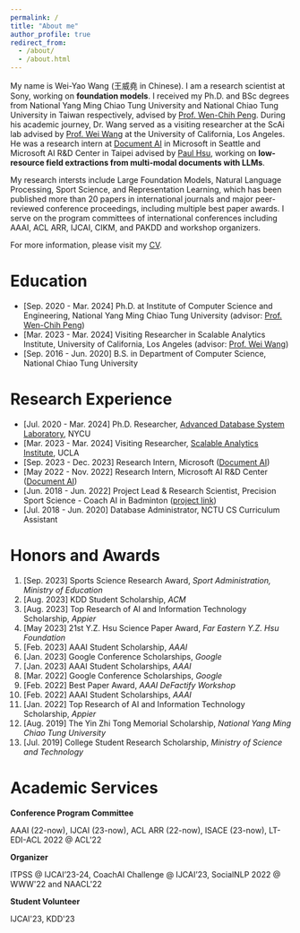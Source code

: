 ```yaml
---
permalink: /
title: "About me"
author_profile: true
redirect_from: 
  - /about/
  - /about.html
---
```


My name is Wei-Yao Wang (王威堯 in Chinese). I am a research scientist at Sony, working on **foundation models**. I received my Ph.D. and BSc degrees from National Yang Ming Chiao Tung University and National Chiao Tung University in Taiwan respectively, advised by [Prof. Wen-Chih Peng](https://sites.google.com/site/wcpeng/wcpeng). During his academic journey, Dr. Wang served as a visiting researcher at the ScAi lab advised by [Prof. Wei Wang](https://web.cs.ucla.edu/~weiwang/) at the University of California, Los Angeles. He was a research intern at [Document AI](https://www.microsoft.com/en-us/research/project/document-ai/overview/) in Microsoft in Seattle and Microsoft AI R&D Center in Taipei advised by [Paul Hsu](https://www.microsoft.com/en-us/research/people/paulhsu/), working on **low-resource field extractions from multi-modal documents with LLMs**.

My research intersts include Large Foundation Models, Natural Language Processing, Sport Science, and Representation Learning, which has been published more than 20 papers in international journals and major peer-reviewed conference proceedings, including multiple best paper awards. I serve on the program committees of international conferences including AAAI, ACL ARR, IJCAI, CIKM, and PAKDD and workshop organizers.

For more information, please visit my [CV](https://drive.google.com/file/d/1YWwWkMy9zy4jGmm8Jni4zRh-iomogupX/view?usp=drive_link).

Education
======
- [Sep. 2020 - Mar. 2024] Ph.D. at Institute of Computer Science and Engineering, National Yang Ming Chiao Tung University (advisor: [Prof. Wen-Chih Peng](https://sites.google.com/site/wcpeng/wcpeng))
- [Mar. 2023 - Mar. 2024] Visiting Researcher in Scalable Analytics Institute, University of California, Los Angeles (advisor: [Prof. Wei Wang](https://web.cs.ucla.edu/~weiwang/))
- [Sep. 2016 - Jun. 2020] B.S. in Department of Computer Science, National Chiao Tung University

Research Experience
======
- [Jul. 2020 - Mar. 2024] Ph.D. Researcher, [Advanced Database System Laboratory](https://lab-adsl-website.vercel.app/), NYCU
- [Mar. 2023 - Mar. 2024] Visiting Researcher, [Scalable Analytics Institute](https://scai.cs.ucla.edu/), UCLA
- [Sep. 2023 - Dec. 2023] Research Intern, Microsoft ([Document AI](https://www.microsoft.com/en-us/research/project/document-ai/overview/))
- [May 2022 - Nov. 2022] Research Intern, Microsoft AI R&D Center ([Document AI](https://www.microsoft.com/en-us/research/project/document-ai/overview/))
- [Jun. 2018 - Jun. 2022] Project Lead & Research Scientist, Precision Sport Science - Coach AI in Badminton ([project link](https://github.com/wywyWang/CoachAI-Projects))
- [Jul. 2018 - Jun. 2020] Database Administrator, NCTU CS Curriculum Assistant

Honors and Awards
======
1. [Sep. 2023] Sports Science Research Award, *Sport Administration, Ministry of Education*
2. [Aug. 2023] KDD Student Scholarship, *ACM*
3. [Aug. 2023] Top Research of AI and Information Technology Scholarship, *Appier*
4. [May 2023] 21st Y.Z. Hsu Science Paper Award, *Far Eastern Y.Z. Hsu Foundation*
5. [Feb. 2023] AAAI Student Scholarship, *AAAI*
6. [Jan. 2023] Google Conference Scholarships, *Google*
7. [Jan. 2023] AAAI Student Scholarships, *AAAI*
8. [Mar. 2022] Google Conference Scholarships, *Google*
9. [Feb. 2022] Best Paper Award, *AAAI DeFactify Workshop*
10. [Feb. 2022] AAAI Student Scholarships, *AAAI*
11. [Jan. 2022] Top Research of AI and Information Technology Scholarship, *Appier*
12. [Aug. 2019] The Yin Zhi Tong Memorial Scholarship, *National Yang Ming Chiao Tung University*
13. [Jul. 2019] College Student Research Scholarship, *Ministry of Science and Technology*

Academic Services
======
**Conference Program Committee**

AAAI (22-now), IJCAI (23-now), ACL ARR (22-now), ISACE (23-now), LT-EDI-ACL 2022 @ ACL'22

**Organizer**

ITPSS @ IJCAI’23-24, CoachAI Challenge @ IJCAI’23, SocialNLP 2022 @ WWW'22 and NAACL'22

**Student Volunteer**

IJCAI'23, KDD'23
